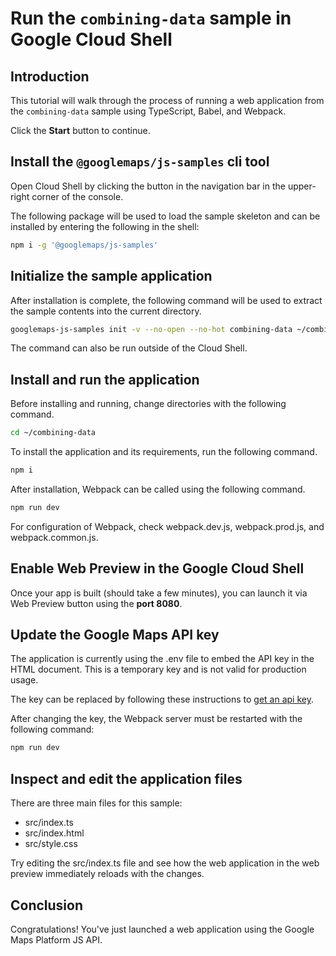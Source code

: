 # Run the `combining-data` sample in Google Cloud Shell

<walkthrough-tutorial-duration duration="10"/>

## Introduction

This tutorial will walk through the process of running a web application from
the `combining-data` sample using TypeScript, Babel, and Webpack.

Click the **Start** button to continue.

## Install the `@googlemaps/js-samples` cli tool

Open Cloud Shell by clicking the
<walkthrough-cloud-shell-icon></walkthrough-cloud-shell-icon> button in the
navigation bar in the upper-right corner of the console.

The following package will be used to load the sample skeleton and can be
installed by entering the following in the shell:

```bash
npm i -g '@googlemaps/js-samples'
```

## Initialize the sample application

After installation is complete, the following command will be used to extract
the sample contents into the current directory.

```bash
googlemaps-js-samples init -v --no-open --no-hot combining-data ~/combining-data
```

The command can also be run outside of the Cloud Shell.

## Install and run the application

Before installing and running, change directories with the following command.

```bash
cd ~/combining-data
```

To install the application and its requirements, run the following command.

```bash
npm i
```

After installation, Webpack can be called using the following command.

```bash
npm run dev
```

For configuration of Webpack, check
<walkthrough-editor-open-file filePath="~/combining-data/webpack.dev.js">webpack.dev.js</walkthrough-editor-open-file>,
<walkthrough-editor-open-file filePath="~/combining-data/webpack.prod.js">webpack.prod.js</walkthrough-editor-open-file>,
and
<walkthrough-editor-open-file filePath="~/combining-data/webpack.common.js">webpack.common.js</walkthrough-editor-open-file>.

## Enable Web Preview in the Google Cloud Shell

Once your app is built (should take a few minutes), you can launch it via
<walkthrough-spotlight-pointer target="cloudshell" spotlightId="devshell-web-preview-button">Web
Preview button</walkthrough-spotlight-pointer> using the **port 8080**.

## Update the Google Maps API key

The application is currently using the
<walkthrough-editor-open-file filePath="~/combining-data/.env">.env</walkthrough-editor-open-file>
file to embed the API key in the HTML document. This is a temporary key and is
not valid for production usage.

The key can be replaced by following these instructions to
[get an api key](https://developers.google.com/maps/documentation/javascript/get-api-key).

After changing the key, the Webpack server must be restarted with the following
command:

```bash
npm run dev
```

## Inspect and edit the application files

There are three main files for this sample:

*   <walkthrough-editor-open-file filePath="~/combining-data/src/index.ts">src/index.ts</walkthrough-editor-open-file>
*   <walkthrough-editor-open-file filePath="~/combining-data/src/index.html">src/index.html</walkthrough-editor-open-file>
*   <walkthrough-editor-open-file filePath="~/combining-data/src/style.css">src/style.css</walkthrough-editor-open-file>

Try editing the <walkthrough-editor-open-file filePath="~/combining-data/src/index.ts">src/index.ts</walkthrough-editor-open-file> file and see how the web application in the web preview immediately reloads with the changes.

## Conclusion

<walkthrough-conclusion-trophy></walkthrough-conclusion-trophy>

Congratulations! You've just launched a web application using the Google Maps
Platform JS API.
